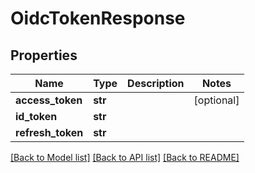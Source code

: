 # OidcTokenResponse

## Properties
Name | Type | Description | Notes
------------ | ------------- | ------------- | -------------
**access_token** | **str** |  | [optional] 
**id_token** | **str** |  | 
**refresh_token** | **str** |  | 

[[Back to Model list]](../README.md#documentation-for-models) [[Back to API list]](../README.md#documentation-for-api-endpoints) [[Back to README]](../README.md)



